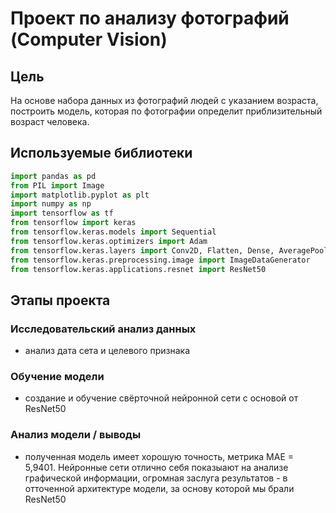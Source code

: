 # Проект по анализу фотографий (Computer Vision)

## Цель

На основе набора данных из фотографий людей с указанием возраста, построить модель, которая по фотографии определит приблизительный возраст человека.

## Используемые библиотеки

```python
import pandas as pd
from PIL import Image
import matplotlib.pyplot as plt
import numpy as np
import tensorflow as tf
from tensorflow import keras
from tensorflow.keras.models import Sequential
from tensorflow.keras.optimizers import Adam
from tensorflow.keras.layers import Conv2D, Flatten, Dense, AveragePooling2D, GlobalAveragePooling2D
from tensorflow.keras.preprocessing.image import ImageDataGenerator
from tensorflow.keras.applications.resnet import ResNet50
```

## Этапы проекта

### Исследовательский анализ данных
 - анализ дата сета и целевого признака

### Обучение модели
 - создание и обучение свёрточной нейронной сети с основой от ResNet50
 
### Анализ модели / выводы
 - полученная модель имеет хорошую точность, метрика MAE = 5,9401. Нейронные сети отлично себя показыают на анализе графической информации, огромная заслуга результатов - в отточенной архитектуре модели, за основу которой мы брали ResNet50